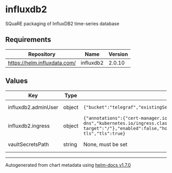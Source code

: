 # influxdb2

SQuaRE packaging of InfluxDB2 time-series database

## Requirements

| Repository | Name | Version |
|------------|------|---------|
| https://helm.influxdata.com/ | influxdb2 | 2.0.10 |

## Values

| Key | Type | Default | Description |
|-----|------|---------|-------------|
| influxdb2.adminUser | object | `{"bucket":"telegraf","existingSecret":"influxdb2","organization":"lizard","retention_policy":"30d"}` | InfluxDB2 admin user; uses admin-password/admin-token keys from secret. |
| influxdb2.ingress | object | `{"annotations":{"cert-manager.io/cluster-issuer":"cert-issuer-letsencrypt-dns","kubernetes.io/ingress.class":"nginx","nginx.ingress.kubernetes.io/rewrite-target":"/"},"enabled":false,"hostname":"","ingressClassName":"nginx","path":"/","pathType":"Prefix","secretName":"influxdb2-tls","tls":true}` | InfluxDB2 ingress configuration. |
| vaultSecretsPath | string | None, must be set | Path to the Vault secrets (`secret/k8s_operator/<hostname>/influxdb2`) |

----------------------------------------------
Autogenerated from chart metadata using [helm-docs v1.7.0](https://github.com/norwoodj/helm-docs/releases/v1.7.0)
